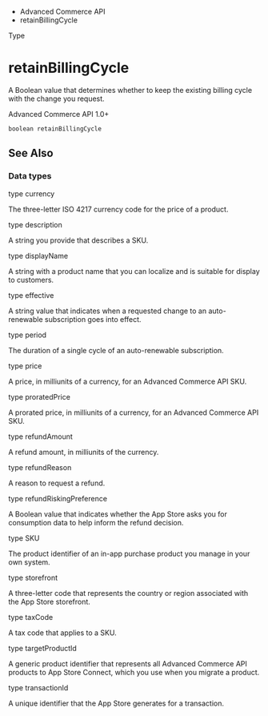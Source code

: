 

- Advanced Commerce API
-  retainBillingCycle 

Type

# retainBillingCycle

A Boolean value that determines whether to keep the existing billing cycle with the change you request.

Advanced Commerce API 1.0+

``` source
boolean retainBillingCycle
```

## See Also

### Data types

type currency

The three-letter ISO 4217 currency code for the price of a product.

type description

A string you provide that describes a SKU.

type displayName

A string with a product name that you can localize and is suitable for display to customers.

type effective

A string value that indicates when a requested change to an auto-renewable subscription goes into effect.

type period

The duration of a single cycle of an auto-renewable subscription.

type price

A price, in milliunits of a currency, for an Advanced Commerce API SKU.

type proratedPrice

A prorated price, in milliunits of a currency, for an Advanced Commerce API SKU.

type refundAmount

A refund amount, in milliunits of the currency.

type refundReason

A reason to request a refund.

type refundRiskingPreference

A Boolean value that indicates whether the App Store asks you for consumption data to help inform the refund decision.

type SKU

The product identifier of an in-app purchase product you manage in your own system.

type storefront

A three-letter code that represents the country or region associated with the App Store storefront.

type taxCode

A tax code that applies to a SKU.

type targetProductId

A generic product identifier that represents all Advanced Commerce API products to App Store Connect, which you use when you migrate a product.

type transactionId

A unique identifier that the App Store generates for a transaction.

